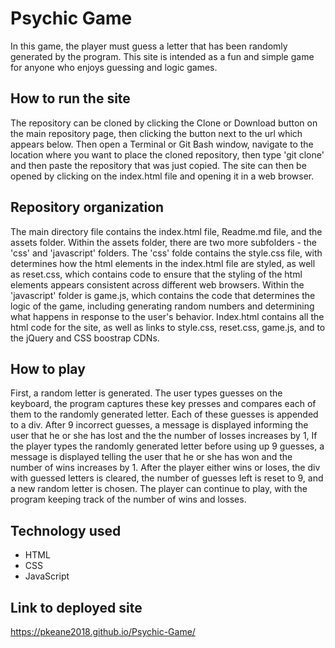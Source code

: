 # Psychic Game
In this game, the player must guess a letter that has been randomly generated by the program. This site is intended as a fun and simple game for anyone who enjoys guessing and logic games.

## How to run the site
The repository can be cloned by clicking the Clone or Download button on the main repository page, then clicking the button next to the url which appears below. Then open a Terminal or Git Bash window, navigate to the location where you want to place the cloned repository, then type 'git clone' and then paste the repository that was just copied. The site can then be opened by clicking on the index.html file and opening it in a web browser. 

## Repository organization
The main directory file contains the index.html file, Readme.md file, and the assets folder. Within the assets folder, there are two more subfolders - the 'css' and 'javascript' folders. The 'css' folde contains the style.css file, with determines how the html elements in the index.html file are styled, as well as reset.css, which contains code to ensure that the styling of the html elements appears consistent across different web browsers. Within the 'javascript' folder is game.js, which contains the code that determines the logic of the game, including generating random numbers and determining what happens in response to the user's behavior. Index.html contains all the html code for the site, as well as links to style.css, reset.css, game.js, and to the jQuery and CSS boostrap CDNs.

## How to play
First, a random letter is generated. The user types guesses on the keyboard, the program captures these key presses and compares each of them to the randomly generated letter. Each of these guesses is appended to a div. After 9 incorrect guesses, a message is displayed informing the user that he or she has lost and the the number of losses increases by 1, If the player types the randomly generated letter before using up 9 guesses, a message is displayed telling the user that he or she has won and the number of wins increases by 1. After the player either wins or loses, the div with guessed letters is cleared, the number of guesses left is reset to 9, and a new random letter is chosen. The player can continue to play, with the program keeping track of the number of wins and losses. 

## Technology used
* HTML
* CSS
* JavaScript


## Link to deployed site
https://pkeane2018.github.io/Psychic-Game/
